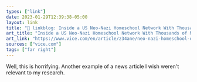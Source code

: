 ```yaml
---
types: ["link"]
date: 2023-01-29T12:39:38-05:00
layout: link
title: "🔗 linkblog: Inside a US Neo-Nazi Homeschool Network With Thousands of Members'"
art_title: "Inside a US Neo-Nazi Homeschool Network With Thousands of Members"
art_link: "https://www.vice.com/en/article/z34ane/neo-nazi-homeschool-ohio"
sources: ["vice.com"]
tags: ["far right"]
---
```

Well, this is horrifying. Another example of a news article I wish weren't relevant to my research.  
 
